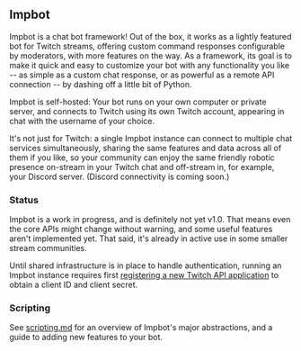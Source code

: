 ## Impbot

Impbot is a chat bot framework! Out of the box, it works as a lightly featured
bot for Twitch streams, offering custom command responses configurable by
moderators, with more features on the way. As a framework, its goal is to make
it quick and easy to customize your bot with any functionality you like -- as
simple as a custom chat response, or as powerful as a remote API connection --
by dashing off a little bit of Python.

Impbot is self-hosted: Your bot runs on your own computer or private server, and
connects to Twitch using its own Twitch account, appearing in chat with the
username of your choice.

It's not just for Twitch: a single Impbot instance can connect to multiple chat
services simultaneously, sharing the same features and data across all of them
if you like, so your community can enjoy the same friendly robotic presence
on-stream in your Twitch chat and off-stream in, for example, your Discord
server. (Discord connectivity is coming soon.)

### Status
Impbot is a work in progress, and is definitely not yet v1.0. That means even
the core APIs might change without warning, and some useful features aren't
 implemented yet. That said, it's already in active use in some smaller stream
 communities.

Until shared infrastructure is in place to handle authentication, running an
Impbot instance requires first [registering a new Twitch API
application](https://dev.twitch.tv/console/apps/create) to obtain a client ID
and client secret.

### Scripting

See [scripting.md](docs/scripting.md) for an overview of Impbot's major
abstractions, and a guide to adding new features to your bot. 